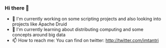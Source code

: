### Hi there 👋

<!--
**tan31989/tan31989** is a ✨ _special_ ✨ repository because its `README.md` (this file) appears on your GitHub profile.

Here are some ideas to get you started:

- 🔭 I’m currently working on ...
- 🌱 I’m currently learning ...
- 👯 I’m looking to collaborate on ...
- 🤔 I’m looking for help with ...
- 💬 Ask me about ...
- 📫 How to reach me: ...
- 😄 Pronouns: ...
- ⚡ Fun fact: ...
-->

- 🔭 I'm currently working on some scripting projects and also looking into projects like Apache Druid
- 🌱 I'm currently learning about distributing computing and some concepts around big data
- 📫 How to reach me: You can find on twitter: http://twitter.com/imtantri
